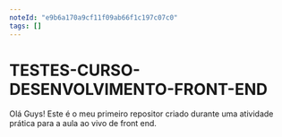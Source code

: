 ```yaml
---
noteId: "e9b6a170a9cf11f09ab66f1c197c07c0"
tags: []
---
```


# TESTES-CURSO-DESENVOLVIMENTO-FRONT-END

Olá Guys! Este é o meu primeiro repositor criado durante uma atividade prática para a aula ao vivo de front end.
